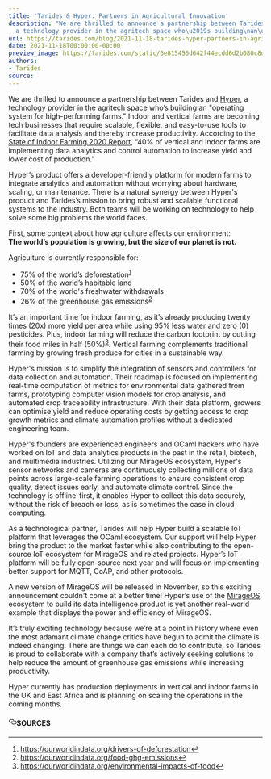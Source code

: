 ```yaml
---
title: 'Tarides & Hyper: Partners in Agricultural Innovation'
description: "We are thrilled to announce a partnership between Tarides and Hyper,
  a technology provider in the agritech space who\u2019s building\nan\u2026"
url: https://tarides.com/blog/2021-11-18-tarides-hyper-partners-in-agricultural-innovation
date: 2021-11-18T00:00:00-00:00
preview_image: https://tarides.com/static/6e815455d642f44ecdd6d2b080c8d64f/0132d/hyper.jpg
authors:
- Tarides
source:
---
```


<p>We are thrilled to announce a partnership between Tarides and <a href="https://hyper.ag">Hyper</a>, a technology provider in the agritech space who&rsquo;s building
an &quot;operating system for high-performing farms.&quot; Indoor and vertical farms are becoming tech businesses that require scalable,
flexible, and easy-to-use tools to facilitate data analysis and thereby increase productivity. According to the <a href="https://www.eitfood.eu/blog/post/is-vertical-farming-really-sustainable">State of Indoor
Farming 2020 Report</a>, &ldquo;40% of vertical and indoor farms are
implementing data analytics and control automation to increase yield and lower cost of production.&rdquo;</p>
<p>Hyper&rsquo;s product offers a developer-friendly platform for modern farms to integrate analytics and automation without
worrying about hardware, scaling, or maintenance. There is a natural synergy between Hyper's product and Tarides&rsquo;s mission
to bring robust and scalable functional systems to the industry. Both teams will be working on technology to help solve
some big problems the world faces.</p>
<p>First, some context about how agriculture affects our environment:<br/>
<strong>The world&rsquo;s population is growing, but the size of our planet is not.</strong></p>
<p>Agriculture is currently responsible for:</p>
<ul>
<li>75% of the world&rsquo;s deforestation<sup><a href="https://tarides.com/feed.xml#fn-1" class="footnote-ref">1</a></sup></li>
<li>50% of the world&rsquo;s habitable land</li>
<li>70% of the world's freshwater withdrawals</li>
<li>26% of the greenhouse gas emissions<sup><a href="https://tarides.com/feed.xml#fn-2" class="footnote-ref">2</a></sup></li>
</ul>
<p>It&rsquo;s an important time for indoor farming, as it&rsquo;s already producing twenty times (20x) more yield per area while using 95% less water and
zero (0) pesticides. Plus, indoor farming will reduce the carbon footprint by cutting their food miles in half (50%)<sup><a href="https://tarides.com/feed.xml#fn-3" class="footnote-ref">3</a></sup>. Vertical farming
complements traditional farming by growing fresh produce for cities in a sustainable way.</p>
<p>Hyper's mission is to simplify the integration of sensors and controllers for data collection and automation. Their roadmap is
focused on implementing real-time computation of metrics for environmental data gathered from farms, prototyping computer vision models
for crop analysis, and automated crop traceability infrastructure. With their data platform, growers can optimise yield and reduce operating
costs by getting access to crop growth metrics and climate automation profiles without a dedicated engineering team.</p>
<p>Hyper's founders are experienced engineers and OCaml hackers who have worked on IoT and data analytics products in the past in the retail,
biotech, and multimedia industries. Utilizing our MirageOS ecosystem, Hyper's sensor networks and cameras are continuously collecting
millions of data points across large-scale farming operations to ensure consistent crop quality, detect issues early, and automate climate
control. Since the technology is offline-first, it enables Hyper to collect this data securely, without the risk of breach or loss, as is
sometimes the case in cloud computing.</p>
<p>As a technological partner, Tarides will help Hyper build a scalable IoT platform that leverages the OCaml ecosystem. Our support will
help Hyper bring the product to the market faster while also contributing to the open-source IoT ecosystem for MirageOS and related
projects. Hyper&rsquo;s IoT platform will be fully open-source next year and will focus on implementing better support for MQTT, CoAP, and other protocols.</p>
<p>A new version of MirageOS will be released in November, so this exciting announcement couldn't come at a better time! Hyper&rsquo;s use of
the <a href="https://mirage.io">MirageOS</a> ecosystem to build its data intelligence product is yet another real-world example that displays the
power and efficiency of MirageOS.</p>
<p>It&rsquo;s truly exciting technology because we&rsquo;re at a point in history where even the most adamant climate change critics have begun to admit
the climate is indeed changing. There are things we can each do to contribute, so Tarides is proud to collaborate with a company that&rsquo;s
actively seeking solutions to help reduce the amount of greenhouse gas emissions while increasing productivity.</p>
<p>Hyper currently has production deployments in vertical and indoor farms in the UK and East Africa and is planning on scaling the
operations in the coming months.</p>
<h4 style="position:relative;"><a href="https://tarides.com/feed.xml#sources" aria-label="sources permalink" class="anchor before"><svg aria-hidden="true" focusable="false" height="16" version="1.1" viewbox="0 0 16 16" width="16"><path fill-rule="evenodd" d="M4 9h1v1H4c-1.5 0-3-1.69-3-3.5S2.55 3 4 3h4c1.45 0 3 1.69 3 3.5 0 1.41-.91 2.72-2 3.25V8.59c.58-.45 1-1.27 1-2.09C10 5.22 8.98 4 8 4H4c-.98 0-2 1.22-2 2.5S3 9 4 9zm9-3h-1v1h1c1 0 2 1.22 2 2.5S13.98 12 13 12H9c-.98 0-2-1.22-2-2.5 0-.83.42-1.64 1-2.09V6.25c-1.09.53-2 1.84-2 3.25C6 11.31 7.55 13 9 13h4c1.45 0 3-1.69 3-3.5S14.5 6 13 6z"></path></svg></a>SOURCES</h4>
<div class="footnotes">
<hr/>
<ol>
<li><a href="https://ourworldindata.org/drivers-of-deforestation">https://ourworldindata.org/drivers-of-deforestation</a><a href="https://tarides.com/feed.xml#fnref-1" class="footnote-backref">&#8617;</a></li>
<li><a href="https://ourworldindata.org/food-ghg-emissions">https://ourworldindata.org/food-ghg-emissions</a><a href="https://tarides.com/feed.xml#fnref-2" class="footnote-backref">&#8617;</a></li>
<li><a href="https://ourworldindata.org/environmental-impacts-of-food">https://ourworldindata.org/environmental-impacts-of-food</a><a href="https://tarides.com/feed.xml#fnref-3" class="footnote-backref">&#8617;</a></li>
</ol>
</div>
